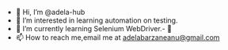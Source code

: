 - 👋 Hi, I’m @adela-hub
- 👀 I’m interested in learning automation on testing.
- 🌱 I’m currently learning Selenium WebDriver.- 💞️ 
- 📫 How to reach me,email me at adelabarzaneanu@gmail.com

<!---
adela-hub/adela-hub is a ✨ special ✨ repository because its `README.md` (this file) appears on your GitHub profile.
You can click the Preview link to take a look at your changes.
--->
